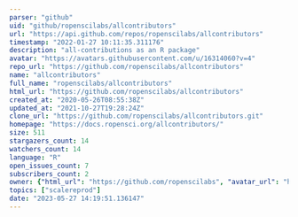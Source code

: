 ```yaml
---
parser: "github"
uid: "github/ropenscilabs/allcontributors"
url: "https://api.github.com/repos/ropenscilabs/allcontributors"
timestamp: "2022-01-27 10:11:35.311176"
description: "all-contributions as an R package"
avatar: "https://avatars.githubusercontent.com/u/16314060?v=4"
repo_url: "https://github.com/ropenscilabs/allcontributors"
name: "allcontributors"
full_name: "ropenscilabs/allcontributors"
html_url: "https://github.com/ropenscilabs/allcontributors"
created_at: "2020-05-26T08:55:38Z"
updated_at: "2021-10-27T19:28:24Z"
clone_url: "https://github.com/ropenscilabs/allcontributors.git"
homepage: "https://docs.ropensci.org/allcontributors/"
size: 511
stargazers_count: 14
watchers_count: 14
language: "R"
open_issues_count: 7
subscribers_count: 2
owner: {"html_url": "https://github.com/ropenscilabs", "avatar_url": "https://avatars.githubusercontent.com/u/16314060?v=4", "login": "ropenscilabs", "type": "Organization"}
topics: ["scalereprod"]
date: "2023-05-27 14:19:51.136147"
---
```

